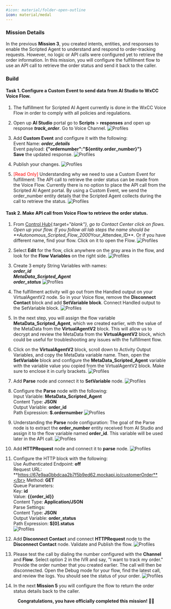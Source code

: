```yaml
---
#icon: material/folder-open-outline
icon: material/medal
---
```


### Mission Details

In the previous **Mission 3**, you created intents, entities, and responses to enable the Scripted Agent to understand and respond to order-tracking requests. However, no logic or API calls were configured yet to retrieve the order information. In this mission, you will configure the fulfillment flow to use an API call to retrieve the order status and send it back to the caller.

### Build

#### Task 1. Configure a Custom Event to send data from AI Studio to WxCC Voice Flow. 

1. The fulfillment for Scripted AI Agent currently is done in the WxCC Voice Flow in order to comply with all policies and regulations.

2. Open up **AI Studio** portal go to **Scripts** > **responses** and open up response ***track_order***<span class="copy-static" title="Click to copy!" data-copy-text="track_order"><span class="copy"></span></span>. Go to Voice Channel. 
    ![Profiles](../graphics/Lab1_AI_Agent/6.38.gif) 

3. Add **Custom Event** and configure it with the following: </br>
Event Name: ***order_details***<span class="copy-static" title="Click to copy!" data-copy-text="order_details"><span class="copy"></span></span></br>
Event payload: **{"ordernumber":"${entity.order_number}"}**</br>
**Save** the updated response. 
    ![Profiles](../graphics/Lab1_AI_Agent/6.39.gif) 

4. Publish your changes. 
    ![Profiles](../graphics/Lab1_AI_Agent/6.54.gif) 

4. <span style="color: red;">[Read Only]</span>  Understanding why we need to use a Custom Event for fulfillment: The API call to retrieve the order status can be made from the Voice Flow. Currently there is no option to place the API call from the Scripted AI Agent portal. By using a Custom Event, we send the order_number entity details that the Scripted Agent collects during the call to retrieve the status.
    ![Profiles](../graphics/Lab1_AI_Agent/6.40.png) 


#### Task 2. Make API call from Voice Flow to retrieve the order status. 

1. From [Control Hub](https://admin.webex.com){:target="_blank"}, go to Contact Center click on flows. Open up your flow. If you follow all lab steps the name should be **<span class="attendee-id-container">Autonomous_Scripted_Flow_2000_<span class="attendee-id-placeholder" data-prefix="Autonomous_Scripted_Flow_2000_">Your_Attendee_ID</span><span class="copy" title="Click to copy!"></span></span>**. Or if you have different name, find your flow. Click on it to open the Flow. 
    ![Profiles](../graphics/Lab1_AI_Agent/6.41.gif) 

2. Select **Edit** for the flow, click anywhere on the gray area in the flow, and look for the **Flow Variables** on the right side.
    ![Profiles](../graphics/Lab1_AI_Agent/6.42.gif) 

3. Create 3 empty String Variables with names:</br>
***order_id***<span class="copy-static" title="Click to copy!" data-copy-text="order_id"><span class="copy"></span></span></br>
***MetaData_Scripted_Agent***<span class="copy-static" title="Click to copy!" data-copy-text="MetaData_Scripted_Agent"><span class="copy"></span></span></br>
***order_status***<span class="copy-static" title="Click to copy!" data-copy-text="order_status"><span class="copy"></span></span>
    ![Profiles](../graphics/Lab1_AI_Agent/6.43.gif) 

4. The fulfillment activity will go out from the Handled output on your VirtualAgentV2 node. So in your Voice flow, remove the **Disconnect Contact** block and add **SetVariable block**. Connect Handled output to the SetVariable block. 
    ![Profiles](../graphics/Lab1_AI_Agent/6.46.gif) 

5. In the next step, you will assign the flow variable **MetaData_Scripted_Agent**, which we created earlier, with the value of the MetaData from the **VirtualAgentV2** block. This will allow us to decrypt and review the MetaData from the **VirtualAgentV2** block, which could be useful for troubleshooting any issues with the fulfillment flow.</br>

6. Click on the **VirtualAgentV2** block, scroll down to Activity Output Variables, and copy the MetaData variable name. Then, open the **SetVariable** block and configure the **MetaData_Scripted_Agent** variable with the variable value you copied from the VirtualAgentV2 block. Make sure to enclose it in curly brackets.
    ![Profiles](../graphics/Lab1_AI_Agent/6.47.gif) 

7. Add **Parse** node and connect it to **SetVariable** node. 
    ![Profiles](../graphics/Lab1_AI_Agent/6.48.gif) 

8. Configure the **Parse** node with the following:</br>
Input Variable: **MetaData_Scripted_Agent**</br>
Content Type: **JSON**</br>
Output Variable: **order_id** </br>
Path Expression: **$.ordernumber**
    ![Profiles](../graphics/Lab1_AI_Agent/6.49.gif) 

9. Understanding the **Parse** node configuration: The goal of the Parse node is to extract the **order_number** entity received from AI Studio and assign it to the flow variable named **order_id**. This variable will be used later in the API call.
    ![Profiles](../graphics/Lab1_AI_Agent/6.50.png) 

10. Add **HTTPRequest** node and connect it to **parse** node. 
    ![Profiles](../graphics/Lab1_AI_Agent/6.51.gif)

11. Configure the HTTP block with the following:</br>
Use Authenticated Endpoint: **off**</br>
Request URL: **https://67e9aa0bbdcaa2b7f5b9ed62.mockapi.io/customerOrder**</br>
Method: **GET**</br>
Queue Parameters: </br>
Key: **id**</br>
Value: **{{order_id}}**</br>
Content Type: **Application/JSON**</br>
Parse Settings:</br>
Content Type: **JSON**</br>
Output Variable: **order_status**</br>
Path Expression: **$[0].status**</br>
    ![Profiles](../graphics/Lab1_AI_Agent/6.52.gif)

12. Add **Disconnect Contact** and connect **HTTPRequest** node to the **Disconnect Contact** node. Validate and Publish the flow. 
    ![Profiles](../graphics/Lab1_AI_Agent/6.53.gif)

13. Please test the call by dialing the number configured with the **Channel** and **Flow**. Select option 2 in the IVR and say, "I want to track my order." Provide the order number that you created earlier. The call will then be disconnected. Open the Debug mode for your flow, find the latest call, and review the logs. You should see the status of your order.
    ![Profiles](../graphics/Lab1_AI_Agent/6.55.gif)

14. In the next **Mission 5** you will configure the flow to return the order status details back to the caller. 

<p style="text-align:center"><strong>Congratulations, you have officially completed this mission! 🎉🎉 </strong></p>